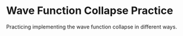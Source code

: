 # Wave Function Collapse Practice

Practicing implementing the wave function collapse in different ways.
